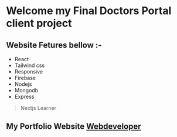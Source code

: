 # Welcome my Final Doctors Portal client project
## Website Fetures bellow :-
+ React 
+ Tailwind css
+ Responsive 
+ Firebase 
+ Nodejs
+ Mongodb
+ Express 
> Nextjs Learner
## My Portfolio Website [Webdeveloper](http://www.facebook.com)